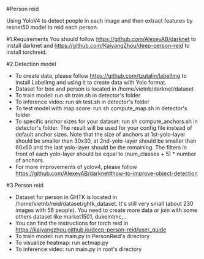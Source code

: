 #Person reid

Using YoloV4 to detect people in each image and then extract features by resnet50 model to reid each person.

#1.Requirements
You should follow https://github.com/AlexeyAB/darknet to install darknet and https://github.com/KaiyangZhou/deep-person-reid to install torchreid.

#2.Detection model
- To create data, please follow https://github.com/tzutalin/labelImg to install LabelImg and using it to create data with Yolo format.
- Dataset for box and person is located in /home/vietnb/darknet/dataset
- To train model: run sh train.sh in detector's folder
- To inference video: run sh test.sh in detector's folder
- To test model with map score: run sh compute_map.sh in detector's folder
- To specific anchor sizes for your dataset: run sh compute_anchors.sh in detector's folder. The result will be used for your config file instead of default anchor sizes. Note that the size of anchors at 1st-yolo-layer should
be smaller than 30x30, at 2nd-yolo-layer should be smaller than 60x60  and the last yolo-layer should be the remaining. The filters in front of each yolo-layer 
should be equal to (num_classes + 5) * number of anchors.
- For more improvements of yolov4, please follow https://github.com/AlexeyAB/darknet#how-to-improve-object-detection

#3.Person reid
- Dataset for person in GHTK is located in /home/vietnb/reid/dataset/ghtk_dataset. It's still very small (about 230 images with 56 people). You need to create more data
 or join with some others dataset like market1501, dukemtmc,...
- You can find the instructions for torch reid in https://kaiyangzhou.github.io/deep-person-reid/user_guide
- To train model: run main.py in PersonReid's directory
- To visualize heatmap: run actmap.py
- To inference video: run main.py in root's directory